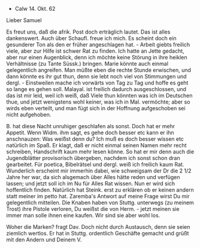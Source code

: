 + Calw 14. Okt. 62

Lieber Samuel

Es freut uns, daß die afrik. Post doch erträglich lautet. Das ist alles dankenswert. Auch über Schaufl. freue ich mich. Es scheint doch ein gesunderer Ton als den er früher angeschlagen hat. - Arbeit giebts freilich viele, aber zur Hilfe ist schwer Rat zu finden. Ich hatte an Jette gedacht, aber nur einen Augenblick, denn ich möchte keine Störung in ihre heiklen Verhältnisse (zu Tante Süssk.) bringen. Marie könnte auch einmal gelegentlich angreifen. Man müßte eben die rechte Stunde erwischen, und dann könnte es ihr gut thun, denn sie lebt noch viel von Stimmungen und dergl. - Einstweilen mache ich vorwärts von Tag zu Tag und hoffe es geht so lange es gehen soll. Malayal. ist freilich dadurch ausgeschlossen, und das ist mir leid, weil ich weiß, daß Viele thun könnten was ich im Deutschen thue, und jetzt wenigstens wohl keiner, was ich in Mal. vermöchte; aber so wirds eben verteilt, und man fügt sich in der Hoffnung aufgeschoben sei nicht aufgehoben.

B. hat diese Nacht unruhiger geschlafen als sonst. Doch hat er mehr Appetit. Wenn Widm. ihm sagt, es gehe doch besser etc kann er ihn anschnauzen: Was weißst denn du? Ich muß es doch besser wissen etc natürlich im Spaß. Er klagt, daß er nicht einmal seinen Namen mehr recht schreiben, Handschrift kaum mehr lesen könne. So hat er mir denn auch die Jugendblätter provisorisch übergeben, nachdem ich sonst schon dran gearbeitet. Für poetica, Bibelrätsel und dergl. weiß ich freilich kaum Rat. Wunderlich erscheint mir immerhin dabei, wie schweigsam der Dr die 2 1/2 Jahre her war, da sich alsgemach über Alles hätte reden und verfügen lassen; und jetzt soll ich im Nu für Alles Rat wissen. Nun er wird sich hoffentlich finden. Natürlich hat Steink. erst zu erklären ob er keinen andern statt meiner im petto hat. 
Zaremba's Antwort auf meine Frage wirst Du mir gelegentlich mitteilen. 
Die Knaben haben von Stuttg. unterwegs (zu meinem Trost) ihre Pistole verloren, Du weißst die von Herm. - jetzt meinen sie immer man solle ihnen eine kaufen. Wir sind sie aber wohl los.

Woher die Marken? fragt Dav. Doch nicht durch Austausch, denn sie seien ziemlich wertlos. Er hat in Stuttg. ordentlich Geschäfte gemacht und grüßt mit den Andern und
 Deinem V.
